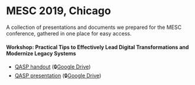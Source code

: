 # MESC 2019, Chicago

A collection of presentations and documents we prepared for the MESC conference, gathered in one place for easy access.

#### Workshop: Practical Tips to Effectively Lead Digital Transformations and Modernize Legacy Systems

- [QASP handout](workshop-legacy-modernization/qasp-handout.pdf) (🔒[Google Drive](https://docs.google.com/document/d/1kTSEHCe9oeon8zbERDCSlfNNVGrnWmy4FCXJuP7NBdM/edit))
- [QASP presentation](workshop-legacy-modernization/qasp-presentation.pptx) (🔒[Google Drive](https://docs.google.com/presentation/d/1ogoDFPQdxqTi7-BV0ZjjCUtvufcesNeX_UJ4cIMnIqk/edit))